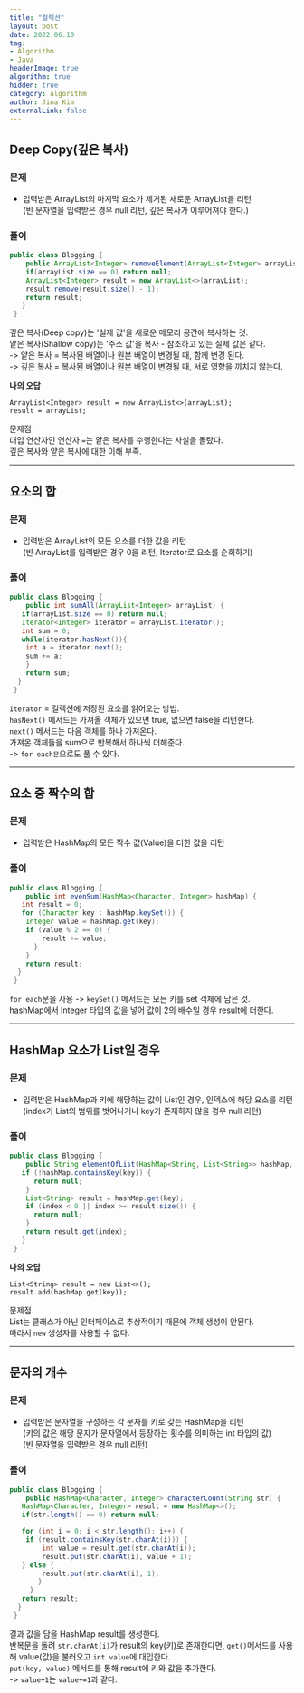 ```yaml
---
title: "컬렉션"
layout: post
date: 2022.06.10
tag:
- Algorithm
- Java
headerImage: true
algorithm: true
hidden: true 
category: algorithm
author: Jina Kim
externalLink: false
---
```


## Deep Copy(깊은 복사)
### 문제  
- 입력받은 ArrayList의 마지막 요소가 제거된 새로운 ArrayList을 리턴   
(빈 문자열을 입력받은 경우 null 리턴, 깊은 복사가 이루어져야 한다.)  

### 풀이  
```java
public class Blogging {
	public ArrayList<Integer> removeElement(ArrayList<Integer> arrayList) {
    if(arrayList.size == 0) return null;
    ArrayList<Integer> result = new ArrayList<>(arrayList);
    result.remove(result.size() - 1);
    return result;
   }
 }
``` 
깊은 복사(Deep copy)는 '실제 값'을 새로운 메모리 공간에 복사하는 것.  
얕은 복사(Shallow copy)는 '주소 값'을 복사 - 참조하고 있는 실제 값은 같다.   
-> 얕은 복사 &#61; 복사된 배열이나 원본 배열이 변경될 때, 함께 변경 된다.  
-> 깊은 복사 &#61; 복사된 배열이나 원본 배열이 변경될 때, 서로 영향을 끼치지 않는다.  

**나의 오답**   
```
ArrayList<Integer> result = new ArrayList<>(arrayList);
result = arrayList;
```
문제점  
대입 연산자인 연산자 `=`는 얕은 복사를 수행한다는 사실을 몰랐다.  
깊은 복사와 얕은 복사에 대한 이해 부족.  

-----
## 요소의 합
### 문제  
- 입력받은 ArrayList의 모든 요소를 더한 값을 리턴   
(빈 ArrayList를 입력받은 경우 0을 리턴, Iterator로 요소를 순회하기)  

### 풀이  
```java
public class Blogging {
	public int sumAll(ArrayList<Integer> arrayList) {
   if(arrayList.size == 0) return null;
   Iterator<Integer> iterator = arrayList.iterator();
   int sum = 0;
   while(iterator.hasNext()){
   	int a = iterator.next();
    sum += a;
    }
    return sum;
  }
 }
```
`Iterator` = 컬렉션에 저장된 요소를 읽어오는 방법.  
`hasNext()` 메서드는 가져올 객체가 있으면 true, 없으면 false을 리턴한다.  
`next()` 메서드는 다음 객체를 하나 가져온다.  
가져온 객체들을 sum으로 반복해서 하나씩 더해준다.  
-> `for each문`으로도 풀 수 있다.  

-----
## 요소 중 짝수의 합
### 문제  
- 입력받은 HashMap의 모든 짝수 값(Value)을 더한 값을 리턴  

### 풀이  
```java
public class Blogging {
	public int evenSum(HashMap<Character, Integer> hashMap) {
   int result = 0;
   for (Character key : hashMap.keySet()) {
   	Integer value = hashMap.get(key);
    if (value % 2 == 0) {
    	result += value;
      }
    }
    return result;
  }
 }
```
`for each`문을 사용 -> `keySet()` 메서드는 모든 키를 set 객체에 담은 것.  
hashMap에서 Integer 타입의 값을 넣어 값이 2의 배수일 경우 result에 더한다.  

-----
## HashMap 요소가 List일 경우
### 문제  
- 입력받은 HashMap과 키에 해당하는 값이 List인 경우, 인덱스에 해당 요소를 리턴   
(index가 List의 범위를 벗어나거나 key가 존재하지 않을 경우 null 리턴)     

### 풀이  
```java
public class Blogging {
	public String elementOfList(HashMap<String, List<String>> hashMap, String key, int index) {
   if (!hashMap.containsKey(key)) {
      return null;
    }
    List<String> result = hashMap.get(key);
    if (index < 0 || index >= result.size()) {
      return null;
    }
    return result.get(index);
   }
 }
```
   
**나의 오답**   
```
List<String> result = new List<>();
result.add(hashMap.get(key));
```

문제점  
List는 클래스가 아닌 인터페이스로 추상적이기 때문에 객체 생성이 안된다.  
따라서 `new` 생성자를 사용할 수 없다.  

-----
## 문자의 개수
### 문제  
- 입력받은 문자열을 구성하는 각 문자를 키로 갖는 HashMap을 리턴  
(키의 값은 해당 문자가 문자열에서 등장하는 횟수를 의미하는 int 타입의 값)  
(빈 문자열을 입력받은 경우 null 리턴)  

### 풀이  
```java
public class Blogging {
	public HashMap<Character, Integer> characterCount(String str) {
   HashMap<Character, Integer> result = new HashMap<>();
   if(str.length() == 0) return null;

   for (int i = 0; i < str.length(); i++) {
   	if (result.containsKey(str.charAt(i))) {
    	int value = result.get(str.charAt(i));
        result.put(str.charAt(i), value + 1); 
   } else {
    	result.put(str.charAt(i), 1);
       }
     }
   return result;
  }
 }
```
결과 값을 담을 HashMap result를 생성한다.  
반복문을 돌려 `str.charAt(i)`가 result의 key(키)로 존재한다면, `get()`메서드를 사용해 value(값)을 불러오고 `int value`에 대입한다.  
`put(key, value)` 메서드를 통해 result에 키와 값을 추가한다.  
-> `value+1`는 `value+=1`과 같다.
